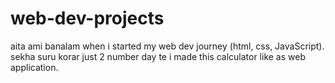 # web-dev-projects


aita ami banalam when i started my web dev journey (html, css, JavaScript).  sekha suru korar just 2 number day te i made this calculator like as web application. 
